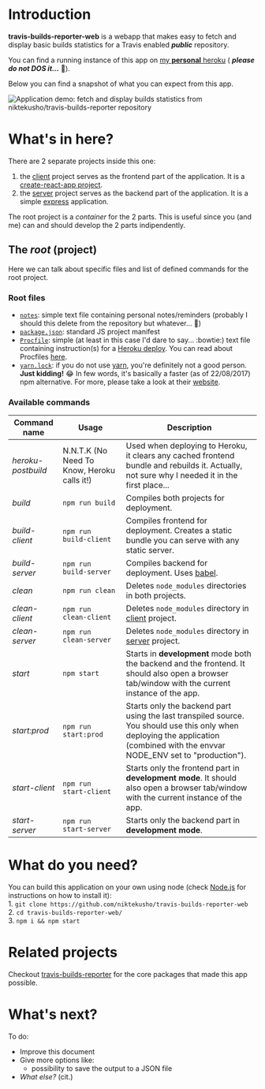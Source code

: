 # Introduction

**travis-builds-reporter-web** is a webapp that makes easy to fetch and display basic builds statistics for a Travis enabled ***public*** repository.

You can find a running instance of this app on [my **personal** heroku](https://travis-builds-reporter.herokuapp.com) ( ***please do not DOS it...*** :pray:).

Below you can find a snapshot of what you can expect from this app.

![Application demo: fetch and display builds statistics from niktekusho/travis-builds-reporter repository](./demo/usage.gif)

# What's in here?

There are 2 separate projects inside this one:
1.  the [client](./client/) project serves as the frontend part of the application. It is a [create-react-app project](https://github.com/facebookincubator/create-react-app).
2.  the [server](./server/) project serves as the backend part of the application. It is a simple [express](https://github.com/expressjs/express) application.

The root project is a *container* for the 2 parts. 
This is useful since you (and me) can and should develop the 2 parts indipendently.

## The *root* (project)

Here we can talk about specific files and list of defined commands for the root project.

### Root files

-   [`notes`](./notes): simple text file containing personal notes/reminders (probably I should this delete from the repository but whatever... :hatched_chick:)
-   [`package.json`](./package.json): standard JS project manifest
-   [`Procfile`](./Procfile): simple (at least in this case I'd dare to say... :bowtie:) text file containing instruction(s) for a [Heroku deploy](https://heroku.com). You can read about Procfiles [here](https://devcenter.heroku.com/articles/procfile).
-   [`yarn.lock`](./yarn.lock): if you do not use [yarn](https://yarnpkg.com), you're definitely not a good person. **Just kidding!** :joy: In few words, it's basically a faster (as of 22/08/2017) npm alternative. For more, please take a look at their [website](https://yarnpkg.com).

### Available commands

Command name     | Usage                                       | Description
-----------------|---------------------------------------------|--------------------------------------------------------------------------------------------------------------------------------------------------------------------------------
*heroku-postbuild* | N.N.T.K (No Need To Know, Heroku calls it!) | Used when deploying to Heroku, it clears any cached frontend bundle and rebuilds it. Actually, not sure why I needed it in the first place...
*build*            | `npm run build`                               | Compiles both projects for deployment.
*build-client*     | `npm run build-client`                        | Compiles frontend for deployment. Creates a static bundle you can serve with any static server.
*build-server*     | `npm run build-server`                        | Compiles backend for deployment. Uses [babel](https://babeljs.io/).
*clean*            | `npm run clean`                               | Deletes `node_modules` directories in both projects.
*clean-client*     | `npm run clean-client`                        | Deletes `node_modules` directory in [client](./client/) project.
*clean-server*     | `npm run clean-server`                        | Deletes `node_modules` directory in [server](./server/) project.
*start*            | `npm start`                                   | Starts in **development** mode both the backend and the frontend. It should also open a browser tab/window with the current instance of the app.
*start:prod*       | `npm run start:prod`                          | Starts only the backend part using the last transpiled source. You should use this only when deploying the application (combined with the envvar NODE_ENV set to "production").
*start-client*     | `npm run start-client`                        | Starts only the frontend part in **development mode**. It should also open a browser tab/window with the current instance of the app.
*start-server*     | `npm run start-server`                        | Starts only the backend part in **development mode**.

# What do you need?

You can build this application on your own using node (check [Node.js](https://nodejs.org) for instructions on how to install it):  
    1.  `git clone https://github.com/niktekusho/travis-builds-reporter-web`  
    2.  `cd travis-builds-reporter-web/`  
    3.  `npm i && npm start`

# Related projects

Checkout [travis-builds-reporter](https://github.com/niktekusho/travis-builds-reporter) for the core packages that made this app possible.

# What's next?
To do:
-   Improve this document
-   Give more options like:
    -   possibility to save the output to a JSON file
-   *What else?* (cit.)

